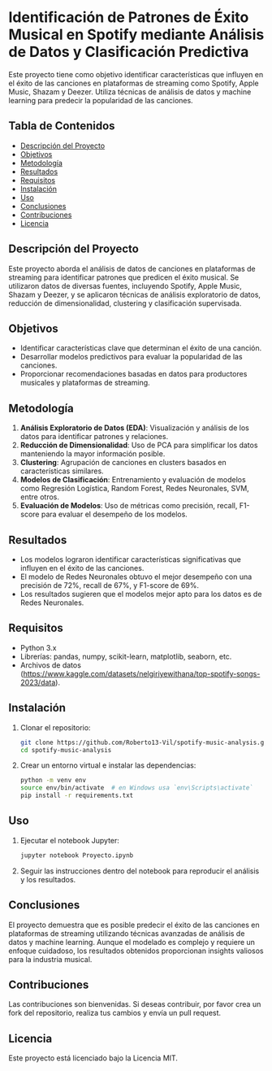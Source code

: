 # Identificación de Patrones de Éxito Musical en Spotify mediante Análisis de Datos y Clasificación Predictiva

Este proyecto tiene como objetivo identificar características que influyen en el éxito de las canciones en plataformas de streaming como Spotify, Apple Music, Shazam y Deezer. Utiliza técnicas de análisis de datos y machine learning para predecir la popularidad de las canciones.

## Tabla de Contenidos
- [Descripción del Proyecto](#descripción-del-proyecto)
- [Objetivos](#objetivos)
- [Metodología](#metodología)
- [Resultados](#resultados)
- [Requisitos](#requisitos)
- [Instalación](#instalación)
- [Uso](#uso)
- [Conclusiones](#conclusiones)
- [Contribuciones](#contribuciones)
- [Licencia](#licencia)

## Descripción del Proyecto
Este proyecto aborda el análisis de datos de canciones en plataformas de streaming para identificar patrones que predicen el éxito musical. Se utilizaron datos de diversas fuentes, incluyendo Spotify, Apple Music, Shazam y Deezer, y se aplicaron técnicas de análisis exploratorio de datos, reducción de dimensionalidad, clustering y clasificación supervisada.

## Objetivos
- Identificar características clave que determinan el éxito de una canción.
- Desarrollar modelos predictivos para evaluar la popularidad de las canciones.
- Proporcionar recomendaciones basadas en datos para productores musicales y plataformas de streaming.

## Metodología
1. **Análisis Exploratorio de Datos (EDA)**: Visualización y análisis de los datos para identificar patrones y relaciones.
2. **Reducción de Dimensionalidad**: Uso de PCA para simplificar los datos manteniendo la mayor información posible.
3. **Clustering**: Agrupación de canciones en clusters basados en características similares.
4. **Modelos de Clasificación**: Entrenamiento y evaluación de modelos como Regresión Logística, Random Forest, Redes Neuronales, SVM, entre otros.
5. **Evaluación de Modelos**: Uso de métricas como precisión, recall, F1-score para evaluar el desempeño de los modelos.

## Resultados
- Los modelos lograron identificar características significativas que influyen en el éxito de las canciones.
- El modelo de Redes Neuronales obtuvo el mejor desempeño con una precisión de 72%, recall de 67%, y F1-score de 69%.
- Los resultados sugieren que el modelos mejor apto para los datos es de Redes Neuronales.

## Requisitos
- Python 3.x
- Librerías: pandas, numpy, scikit-learn, matplotlib, seaborn, etc.
- Archivos de datos (https://www.kaggle.com/datasets/nelgiriyewithana/top-spotify-songs-2023/data).

## Instalación
1. Clonar el repositorio:
    ```sh
    git clone https://github.com/Roberto13-Vil/spotify-music-analysis.git
    cd spotify-music-analysis
    ```
2. Crear un entorno virtual e instalar las dependencias:
    ```sh
    python -m venv env
    source env/bin/activate  # en Windows usa `env\Scripts\activate`
    pip install -r requirements.txt
    ```

## Uso
1. Ejecutar el notebook Jupyter:
    ```sh
    jupyter notebook Proyecto.ipynb
    ```
2. Seguir las instrucciones dentro del notebook para reproducir el análisis y los resultados.

## Conclusiones
El proyecto demuestra que es posible predecir el éxito de las canciones en plataformas de streaming utilizando técnicas avanzadas de análisis de datos y machine learning. Aunque el modelado es complejo y requiere un enfoque cuidadoso, los resultados obtenidos proporcionan insights valiosos para la industria musical.

## Contribuciones
Las contribuciones son bienvenidas. Si deseas contribuir, por favor crea un fork del repositorio, realiza tus cambios y envía un pull request.

## Licencia
Este proyecto está licenciado bajo la Licencia MIT.
